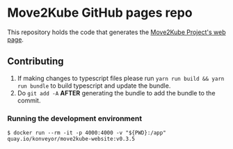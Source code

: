 # Move2Kube GitHub pages repo

This repository holds the code that generates the [Move2Kube Project's web page](https://move2kube.konveyor.io/).

## Contributing

1. If making changes to typescript files please run `yarn run build && yarn run bundle` to build typescript and update the bundle.
2. Do `git add -A` **AFTER** generating the bundle to add the bundle to the commit.

### Running the development environment

```console
$ docker run --rm -it -p 4000:4000 -v "${PWD}:/app" quay.io/konveyor/move2kube-website:v0.3.5
```
